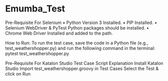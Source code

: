 # Emumba_Test
Pre-Requisite For Selenium
•	Python Version 3 Installed.
•	PIP Installed.
•	Selenium WebDriver & PyTest Python packages should be installed.
•	Chrome Web Driver Installed and added to the path.

How to Run:
To run the test case, save the code in a Python file (e.g., test_weathershopper.py) and run the following command in the terminal:
pytest test_weathershopper.py

Pre-Requisite For Katalon Studio
Test Case Script Explanation
Install Katalon Studio
Import test_weathershopper.groovy in Test Cases
Select the Test & click on Run
